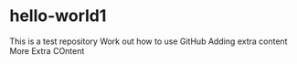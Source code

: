 # hello-world1
This is a test repository
Work out how to use GitHub
Adding extra content
More Extra COntent
